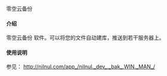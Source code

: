零空云备份

#### 介绍
零空云备份 软件。可以将您的文件自动建库，推送到若干服务器上。

#### 使用说明
参见：
http://nilnul.com/app_/nilnul._dev_._bak_.WIN._MAN_/